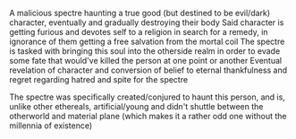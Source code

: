A malicious spectre haunting a true good (but destined to be evil/dark) character, eventually and gradually destroying their body
Said character is getting furious and devotes self to a religion in search for a remedy, in ignorance of them getting a free salvation from the mortal coil
The spectre is tasked with bringing this soul into the otherside realm in order to evade some fate that would've killed the person at one point or another 
Eventual revelation of character and conversion of belief to eternal thankfulness and regret regarding hatred and spite for the spectre

The spectre was specifically created/conjured to haunt this person, and is, unlike other ethereals, artificial/young and didn't shuttle between the otherworld and material plane (which makes it a rather odd one without the millennia of existence)